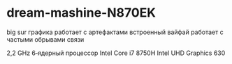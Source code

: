 # dream-mashine-N870EK
big sur
графика работает с артефактами
встроенный вайфай работает с частыми обрывами связи

2,2 GHz 6‑ядерный процессор Intel Core i7 8750H
Intel UHD Graphics 630

